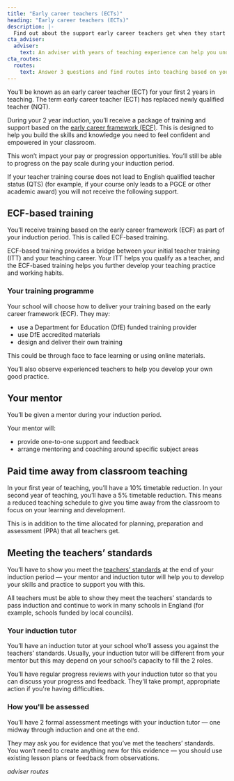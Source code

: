 ```yaml
---
title: "Early career teachers (ECTs)"
heading: "Early career teachers (ECTs)"
description: |-
  Find out about the support early career teachers get when they start teaching, including mentor support and training based on the early career framework (ECF).
cta_adviser:
  adviser:
    text: An adviser with years of teaching experience can help you understand the support you'll get when you first start teaching. Chat by phone, text or email, as little or as often as you need.
cta_routes:
  routes:
    text: Answer 3 questions and find routes into teaching based on your circumstances.
---
```


You’ll be known as an early career teacher (ECT) for your first 2 years in teaching. The term early career teacher (ECT) has replaced newly qualified teacher (NQT).

During your 2 year induction, you’ll receive a package of training and support based on the [early career framework (ECF)](https://www.gov.uk/guidance/how-the-early-career-framework-ecf-supports-induction). This is designed to help you build the skills and knowledge you need to feel confident and empowered in your classroom.

This won’t impact your pay or progression opportunities. You’ll still be able to progress on the pay scale during your induction period.

If your teacher training course does not lead to English qualified teacher status (QTS) (for example, if your course only leads to a PGCE or other academic award) you will not receive the following support.

## ECF-based training

You’ll receive training based on the early career framework (ECF) as part of your induction period. This is called ECF-based training.

ECF-based training provides a bridge between your initial teacher training (ITT) and your teaching career. Your ITT helps you qualify as a teacher, and the ECF-based training helps you further develop your teaching practice and working habits.

### Your training programme

Your school will choose how to deliver your training based on the early career framework (ECF). They may:

* use a Department for Education (DfE) funded training provider
* use DfE accredited materials
* design and deliver their own training

This could be through face to face learning or using online materials.

You’ll also observe experienced teachers to help you develop your own good practice.

## Your mentor

You’ll be given a mentor during your induction period.

Your mentor will:

* provide one-to-one support and feedback
* arrange mentoring and coaching around specific subject areas

## Paid time away from classroom teaching

In your first year of teaching, you’ll have a 10% timetable reduction. In your second year of teaching, you’ll have a 5% timetable reduction. This means a reduced teaching schedule to give you time away from the classroom to focus on your learning and development. 

This is in addition to the time allocated for planning, preparation and assessment (PPA) that all teachers get.

## Meeting the teachers’ standards

You’ll have to show you meet the [teachers’ standards](https://www.gov.uk/government/publications/teachers-standards) at the end of your induction period — your mentor and induction tutor will help you to develop your skills and practice to support you with this.

All teachers must be able to show they meet the teachers' standards to pass induction and continue to work in many schools in England (for example, schools funded by local councils).

### Your induction tutor

You’ll have an induction tutor at your school who’ll assess you against the teachers’ standards. Usually, your induction tutor will be different from your mentor but this may depend on your school’s capacity to fill the 2 roles.

You’ll have regular progress reviews with your induction tutor so that you can discuss your progress and feedback. They'll take prompt, appropriate action if you're having difficulties.

### How you'll be assessed

You’ll have 2 formal assessment meetings with your induction tutor — one midway through induction and one at the end.

They may ask you for evidence that you’ve met the teachers’ standards. You won’t need to create anything new for this evidence — you should use existing lesson plans or feedback from observations.

$adviser$
$routes$